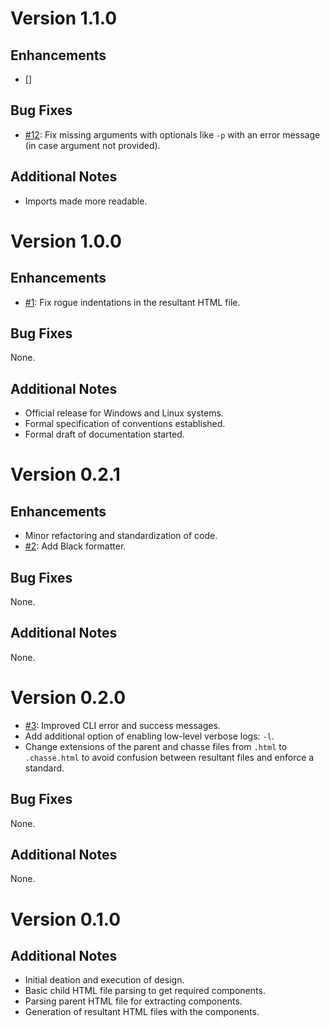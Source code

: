 # Version 1.1.0

## Enhancements

- []


## Bug Fixes

- [#12](https://github.com/Diptonil/chasse/issues/12): Fix missing arguments with optionals like `-p` with an error message (in case argument not provided).


## Additional Notes

- Imports made more readable.


# Version 1.0.0

## Enhancements

- [#1](https://github.com/Diptonil/chasse/issues/1): Fix rogue indentations in the resultant HTML file.


## Bug Fixes

None.


## Additional Notes

- Official release for Windows and Linux systems.
- Formal specification of conventions established.
- Formal draft of documentation started.


# Version 0.2.1

## Enhancements

- Minor refactoring and standardization of code.
- [#2](https://github.com/Diptonil/chasse/issues/2): Add Black formatter.


## Bug Fixes

None.


## Additional Notes

None.


# Version 0.2.0

- [#3](https://github.com/Diptonil/chasse/issues/3): Improved CLI error and success messages.
- Add additional option of enabling low-level verbose logs: `-l`.
- Change extensions of the parent and chasse files from `.html` to `.chasse.html` to avoid confusion between resultant files and enforce a standard.


## Bug Fixes

None.


## Additional Notes

None.


# Version 0.1.0

## Additional Notes

- Initial deation and execution of design.
- Basic child HTML file parsing to get required components.
- Parsing parent HTML file for extracting components.
- Generation of resultant HTML files with the components.
